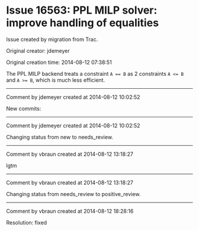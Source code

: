 # Issue 16563: PPL MILP solver: improve handling of equalities

Issue created by migration from Trac.

Original creator: jdemeyer

Original creation time: 2014-08-12 07:38:51

The PPL MILP backend treats a constraint `A == B` as 2 constraints `A <= B` and `A >= B`, which is much less efficient.


---

Comment by jdemeyer created at 2014-08-12 10:02:52

New commits:


---

Comment by jdemeyer created at 2014-08-12 10:02:52

Changing status from new to needs_review.


---

Comment by vbraun created at 2014-08-12 13:18:27

lgtm


---

Comment by vbraun created at 2014-08-12 13:18:27

Changing status from needs_review to positive_review.


---

Comment by vbraun created at 2014-08-12 18:28:16

Resolution: fixed
